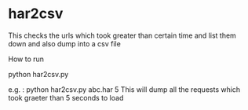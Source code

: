 # har2csv

This checks the urls which took greater than certain time and list them down and also dump into a csv file

How to run

python har2csv.py <harfilename> <time>

e.g. : python har2csv.py abc.har 5 
This will dump all the requests which took graeter than 5 seconds to load
